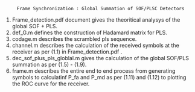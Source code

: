          Frame Synchronization : Global Summation of SOF/PLSC Detectors
1. Frame_detection.pdf document gives the theoritical analysys of the global SOF + PLS.
2. def_G.m defines the construction of Hadamard matrix for PLS.
3. codage.m describes the scrambled pls sequence.
4. channel.m describes the calculation of the received symbols at the receiver as per (1.1) in Frame_detection.pdf .
5. dec_sof_plus_pls_globlal.m gives the calculation of the global SOF/PLS summation as per (1.5) - (1.9).
6. frame.m describes the entire end to end process from generating symbols to calculatinf P_fa and P_md as per 
(1.11) and (1.12) to plotting the ROC curve for the receiver.
